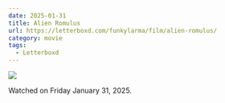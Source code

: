 ```yaml
---
date: 2025-01-31
title: Alien Romulus
url: https://letterboxd.com/funkylarma/film/alien-romulus/
category: movie
tags:
  - Letterboxd
---
```


![](https://a.ltrbxd.com/resized/film-poster/8/5/0/4/5/9/850459-alien-romulus-0-600-0-900-crop.jpg?v=acabb7fd83)

Watched on Friday January 31, 2025.
